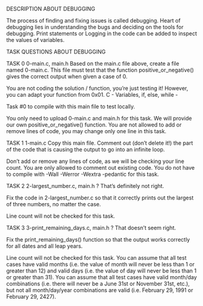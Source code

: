 
DESCRIPTION ABOUT DEBUGGING

The process of finding and fixing issues is called debugging. Heart of debugging lies in understanding the bugs and deciding on the tools for debugging. Print statements or Logging in the code can be added to inspect the values of variables.

TASK QUESTIONS ABOUT DEBUGGING

TASK 0 0-main.c, main.h Based on the main.c file above, create a file named 0-main.c. This file must test that the function positive_or_negative() gives the correct output when given a case of 0.


You are not coding the solution / function, you’re just testing it! However, you can adapt your function from 0x01. C - Variables, if, else, while - 

Task #0 to compile with this main file to test locally.

You only need to upload 0-main.c and main.h for this task. We will provide our own positive_or_negative() function.
You are not allowed to add or remove lines of code, you may change only one line in this task.

TASK 1 1-main.c Copy this main file. Comment out (don’t delete it!) the part of the code that is causing the output to go into an infinite loop.

Don’t add or remove any lines of code, as we will be checking your line count. You are only allowed to comment out existing code.
You do not have to compile with -Wall -Werror -Wextra -pedantic for this task.

TASK 2 2-largest_number.c, main.h ? That’s definitely not right.

Fix the code in 2-largest_number.c so that it correctly prints out the largest of three numbers, no matter the case.

Line count will not be checked for this task.

TASK 3 3-print_remaining_days.c, main.h ? That doesn’t seem right.

Fix the print_remaining_days() function so that the output works correctly for all dates and all leap years.

Line count will not be checked for this task.
You can assume that all test cases have valid months (i.e. the value of month will never be less than 1 or greater than 12) and valid days (i.e. the value of day will never be less than 1 or greater than 31).
You can assume that all test cases have valid month/day combinations (i.e. there will never be a June 31st or November 31st, etc.), but not all month/day/year combinations are valid (i.e. February 29, 1991 or February 29, 2427).
